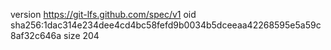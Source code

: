 version https://git-lfs.github.com/spec/v1
oid sha256:1dac314e234dee4cd4bc58fefd9b0034b5dceeaa42268595e5a59c8af32c646a
size 204
